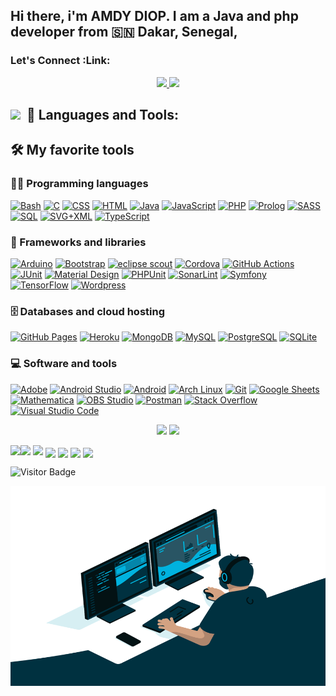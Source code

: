 

## Hi there, i'm AMDY DIOP. I am a Java and php developer  from  🇸🇳 Dakar, Senegal, 


### Let's Connect :Link:

<p align="center">
<a href="https://www.linkedin.com/in/amdy-diop-b88177165" target="_blank" alt="My LinkedIn"> 
  <img src="https://img.shields.io/badge/linkedin-%230077B5.svg?&style=for-the-badge&logo=linkedin&logoColor=white" />
</a>
<a href="mailto:amdymila@gmail.com" target="_blank" alt="Send me a email"> 
    <img src="https://img.shields.io/badge/gmail-fefefe?style=for-the-badge&logo=gmail&logoColor=red" />
</a>
</p>

## <img src="https://media.giphy.com/media/iY8CRBdQXODJSCERIr/giphy.gif" width="30px">&nbsp; 🚀 Languages and Tools:


## 🛠️ My favorite tools

### 👨‍💻 Programming languages
<p>
    <a href="https://github.com/search?q=user%3amdyDiop+language%3Abash"><img alt="Bash" src="https://img.shields.io/badge/Bash-121011.svg?logo=gnu-bash&logoColor=white"></a>
    <a href="https://github.com/search?q=user%3ADenverCoder1+language%3Ac"><img alt="C" src="https://custom-icon-badges.herokuapp.com/badge/C-03599C.svg?logo=c-in-hexagon&logoColor=white"></a>
    <a href="https://github.com/search?q=user%3AamdyDiop+language%3Acss"><img alt="CSS" src="https://img.shields.io/badge/CSS-1572B6.svg?logo=css3&logoColor=white"></a>
    <a href="https://github.com/search?q=user%3amdyDiop+language%3Ahtml"><img alt="HTML" src="https://img.shields.io/badge/HTML-E34F26.svg?logo=html5&logoColor=white"></a>
    <a href="https://github.com/search?q=user%3amdyDiop+language%3Ajava"><img alt="Java" src="https://img.shields.io/badge/Java-007396.svg?logo=java&logoColor=white"></a>
    <a href="https://github.com/search?q=user%3amdyDiop+language%3Ajavascript"><img alt="JavaScript" src="https://img.shields.io/badge/JavaScript-F7DF1E.svg?logo=javascript&logoColor=black"></a>
    <a href="https://github.com/search?q=user%3amdyDiop+language%3Aphp"><img alt="PHP" src="https://img.shields.io/badge/PHP-777BB4.svg?logo=php&logoColor=white"></a>
    <a href="https://github.com/search?q=user%3ADenverCoder1+language%3Aprolog"><img alt="Prolog" src="https://custom-icon-badges.herokuapp.com/badge/Prolog-E61B23.svg?logo=swi-prolog&logoColor=white"></a>
    <a href="https://github.com/search?q=user%3amdyDiop+language%3Asass"><img alt="SASS" src="https://img.shields.io/badge/Sass-hotpink.svg?logo=SASS&logoColor=white"></a>
    <a href="https://github.com/search?q=user%3amdyDiop+language%3Asql"><img alt="SQL" src="https://img.shields.io/badge/SQL-025E8C.svg?logo=amazon-dynamodb&logoColor=white"></a>
    <a href="https://github.com/search?q=user%3amdyDiop+language%3Asvg"><img alt="SVG+XML" src="https://img.shields.io/badge/SVG%2BXML-e0982c.svg?logo=svg&logoColor=white"></a>
    <a href="https://github.com/search?q=user%3amdyDiop+language%3AtypeScript"><img alt="TypeScript" src="https://img.shields.io/badge/TypeScript-007ACC.svg?logo=typescript&logoColor=white"></a>
</p>


### 🧰 Frameworks and libraries

<p>
    <a href="#"><img alt="Arduino" src="https://img.shields.io/badge/-Arduino-00979D?logo=Arduino&logoColor=white"></a>
    <a href="#"><img alt="Bootstrap" src="https://img.shields.io/badge/Bootstrap-7952B3.svg?logo=bootstrap&logoColor=white"></a>  <a href="#"><img alt="eclipse scout" src="https://img.shields.io/badge/eclipse-scout-7952B3.svg?logo=scout&logoColor=white"></a>
    <a href="#"><img alt="Cordova" src="https://img.shields.io/badge/-Cordova-E8E8E8?logo=apache-cordova&logoColor=black"></a>
    <a href="#"><img alt="GitHub Actions" src="https://img.shields.io/badge/GitHub%20Actions-2671E5.svg?logo=github%20actions&logoColor=white"></a>
    <a href="#"><img alt="JUnit" src="https://img.shields.io/badge/JUnit-25A162.svg?logo=cachet&logoColor=white"></a>
    <a href="#"><img alt="Material Design" src="https://img.shields.io/badge/Material%20Design-0081CB.svg?logo=material-design&logoColor=white"></a>
    <a href="#"><img alt="PHPUnit" src="https://img.shields.io/badge/PHPUnit-366488.svg?logo=jekyll&logoColor=white"></a>
    <a href="#"><img alt="SonarLint" src="https://img.shields.io/badge/-SonarLint-CB2029?logo=sonarlint&logoColor=white"></a>
    <a href="#"><img alt="Symfony" src="https://img.shields.io/badge/Symfony-111111.svg?logo=symfony&logoColor=white"></a>
    <a href="#"><img alt="TensorFlow" src="https://img.shields.io/badge/TensorFlow-FF6F00.svg?logo=TensorFlow&logoColor=white"></a>
    <a href="#"><img alt="Wordpress" src="https://img.shields.io/badge/Wordpress-21759B?logo=wordpress&logoColor=white"></a>
</p>

### 🗄️ Databases and cloud hosting

<p>
    <a href="#"><img alt="GitHub Pages" src="https://img.shields.io/badge/GitHub%20Pages-327FC7.svg?logo=github&logoColor=white"></a>
    <a href="#"><img alt="Heroku" src="https://img.shields.io/badge/Heroku-430098.svg?logo=heroku&logoColor=white"></a>
    <a href="#"><img alt="MongoDB" src ="https://img.shields.io/badge/MongoDB-4ea94b.svg?logo=mongodb&logoColor=white"></a>
    <a href="#"><img alt="MySQL" src="https://img.shields.io/badge/MySQL-00f.svg?logo=mysql&logoColor=white"></a>
    <a href="#"><img alt="PostgreSQL" src ="https://img.shields.io/badge/PostgreSQL-316192.svg?logo=postgresql&logoColor=white"></a>
    <a href="#"><img alt="SQLite" src ="https://img.shields.io/badge/SQLite-07405e.svg?logo=sqlite&logoColor=white"></a>
</p>

### 💻 Software and tools

<p>
    <a href="#"><img alt="Adobe" src="https://img.shields.io/badge/Adobe-FF0000.svg?logo=adobe&logoColor=white"></a>
    <a href="#"><img alt="Android Studio" src="https://img.shields.io/badge/Android%20Studio-008678.svg?logo=android-studio&logoColor=white"></a>
    <a href="#"><img alt="Android" src="https://img.shields.io/badge/Android-3DDC84?logo=android&logoColor=white"></a>
    <a href="#"><img alt="Arch Linux" src="https://img.shields.io/badge/Arch%20Linux-1793D1.svg?logo=arch-linux&logoColor=white"></a>
    <a href="#"><img alt="Git" src="https://img.shields.io/badge/Git-F05033.svg?logo=git&logoColor=white"></a>
    <a href="#"><img alt="Google Sheets" src="https://img.shields.io/badge/Google%20Sheets-34A853.svg?logo=google%20sheets&logoColor=white"></a>
    <a href="#"><img alt="Mathematica" src="https://img.shields.io/badge/Mathematica-DD1100.svg?logo=wolfram-mathematica&logoColor=white"></a>
    <a href="#"><img alt="OBS Studio" src="https://img.shields.io/badge/-OBS%20Studio-302E31?logo=obs-studio&logoColor=white"></a>
    <a href="#"><img alt="Postman" src="https://img.shields.io/badge/Postman-FF6C37?logo=postman&logoColor=white"></a>
    <a href="#"><img alt="Stack Overflow" src="https://img.shields.io/badge/-Stack%20Overflow-FE7A16?logo=stack-overflow&logoColor=white"></a>
    <a href="#"><img alt="Visual Studio Code" src="https://img.shields.io/badge/Visual%20Studio%20Code-0078d7.svg?logo=visual-studio-code&logoColor=white"></a>

 <p align="center">
   

  <img width="49%" src="https://github-readme-stats.vercel.app/api?username=amdyDiop&show_icons=true&theme=tokyonight" />
  <img width="49%" src="https://github-readme-streak-stats.herokuapp.com/?user=amdyDiop&theme=tokyonight" />
</p>
<img align="left" src="https://github-readme-stats.vercel.app/api?username=rafi0101&show_icons=true&count_private=true&theme=gruvbox" />
<img src="https://github-readme-stats.vercel.app/api/top-langs/?username=rafi0101&layout=compact&count_private=true&theme=gruvbox" />
<img src="https://github-readme-stats.vercel.app/api/wakatime?username=rafi0101&theme=gruvbox" />  
<a href="https://github.com/rafi0101/Android-Room-Database-Backup" target="_blank"><img align="center" src="https://github-readme-stats.vercel.app/api/pin/?username=rafi0101&repo=Android-Room-Database-Backup&theme=gruvbox""></a>
<a href="https://github.com/rafi0101/Stundenplan" target="_blank"><img align="center" src="https://github-readme-stats.vercel.app/api/pin/?username=rafi0101&repo=Stundenplan&theme=gruvbox""></a>
<a href="https://github.com/rafi0101/traefik-ssl-certificate-exporter" target="_blank"><img align="center" src="https://github-readme-stats.vercel.app/api/pin/?username=rafi0101&repo=traefik-ssl-certificate-exporter&theme=gruvbox""></a>
<a href="https://github.com/rafi0101/logstash-pipelines" target="_blank"><img align="center" src="https://github-readme-stats.vercel.app/api/pin/?username=rafi0101&repo=logstash-pipelines&theme=gruvbox""></a>  

![Visitor Badge](https://visitor-badge.laobi.icu/badge?page_id=rafi0101.rafi0101)

 <img  alt="GIF" src="https://github.com/ouznoreyni/ouznoreyni/blob/main/code.gif?raw=true" width="100%" height="320" />
</p>   
